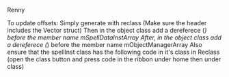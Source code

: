 Renny

To update offsets:
Simply generate with reclass (Make sure the header includes the Vector struct)
Then in the object class add a dereferece (*) before the member name mSpellDataInstArray
After, in the object class add a dereferece (*) before the member name mObjectManagerArray
Also ensure that the spellInst class has the following code in it's class in Reclass (open the class button and press code in the ribbon under home then under class)
